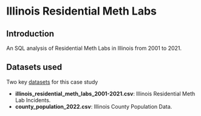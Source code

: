 # Illinois Residential Meth Labs

## Introduction
An SQL analysis of Residential Meth Labs in Illinois from 2001 to 2021.

## Datasets used
Two key [datasets](https://github.com/iweld/illinois_residential_meth_labs/tree/main/csv) for this case study
- <strong>illinois_residential_meth_labs_2001-2021.csv</strong>: Illinois Residential Meth Lab Incidents.
- <strong>county_population_2022.csv</strong>: Illinois County Population Data.
